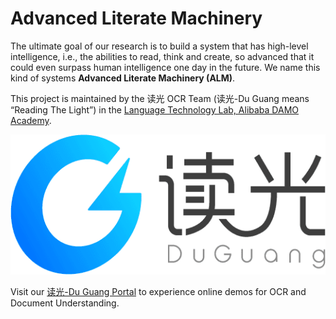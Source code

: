 # Advanced Literate Machinery


The ultimate goal of our research is to build a system that has high-level intelligence, i.e., the abilities to read, think and create, so advanced that it could even surpass human intelligence one day in the future. We name this kind of systems **Advanced Literate Machinery (ALM)**.

This project is maintained by the 读光 OCR Team (读光-Du Guang means “Reading The Light”) in the [Language Technology Lab, Alibaba DAMO Academy](https://damo.alibaba.com/labs/language-technology). 

![Logo](./resources/DuGuang.png)

Visit our [读光-Du Guang Portal](https://duguang.aliyun.com/) to experience online demos for OCR and Document Understanding.